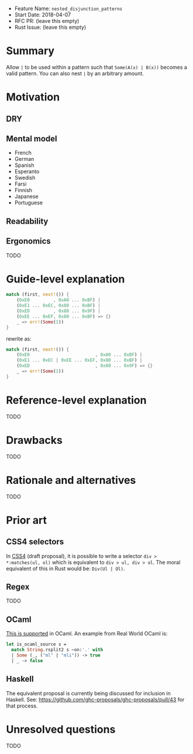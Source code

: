 - Feature Name: `nested_disjunction_patterns`
- Start Date: 2018-04-07
- RFC PR: (leave this empty)
- Rust Issue: (leave this empty)

# Summary
[summary]: #summary

Allow `|` to be used within a pattern such that `Some(A(x) | B(x))` becomes
a valid pattern. You can also nest `|` by an arbitrary amount.

# Motivation
[motivation]: #motivation

## DRY

## Mental model

+ French
+ German
+ Spanish
+ Esperanto
+ Swedish
+ Farsi
+ Finnish
+ Japanese
+ Portuguese

## Readability

## Ergonomics



TODO

# Guide-level explanation
[guide-level-explanation]: #guide-level-explanation

```rust
match (first, next!()) {
    (0xE0         , 0xA0 ... 0xBF) |
    (0xE1 ... 0xEC, 0x80 ... 0xBF) |
    (0xED         , 0x80 ... 0x9F) |
    (0xEE ... 0xEF, 0x80 ... 0xBF) => {}
    _ => err!(Some(1))
}
```

rewrite as:

```rust
match (first, next!()) {
    (0xE0                         , 0xA0 ... 0xBF) |
    (0xE1 ... 0xEC | 0xEE ... 0xEF, 0x80 ... 0xBF) |
    (0xED                         , 0x80 ... 0x9F) => {}
    _ => err!(Some(1))
}
```

# Reference-level explanation
[reference-level-explanation]: #reference-level-explanation

TODO

# Drawbacks
[drawbacks]: #drawbacks

TODO

# Rationale and alternatives
[alternatives]: #alternatives

TODO

# Prior art
[prior-art]: #prior-art

## CSS4 selectors

[CSS4]: https://drafts.csswg.org/selectors/#matches

In [CSS4] (draft proposal), it is possible to write a selector
`div > *:matches(ul, ol)` which is equivalent to `div > ul, div > ol`.
The moral equivalent of this in Rust would be: `Div(Ul | Ol)`.

## Regex

TODO

## OCaml

[This is supported](https://caml.inria.fr/pub/docs/manual-ocaml/patterns.html#sec108) in OCaml. An example from Real World OCaml is:
```ocaml
let is_ocaml_source s =
  match String.rsplit2 s ~on:'.' with
  | Some (_, ("ml" | "mli")) -> true
  | _ -> false
```

## Haskell

The equivalent proposal is currently being discussed for inclusion in Haskell.
See: <https://github.com/ghc-proposals/ghc-proposals/pull/43> for that process.

# Unresolved questions
[unresolved]: #unresolved-questions

TODO